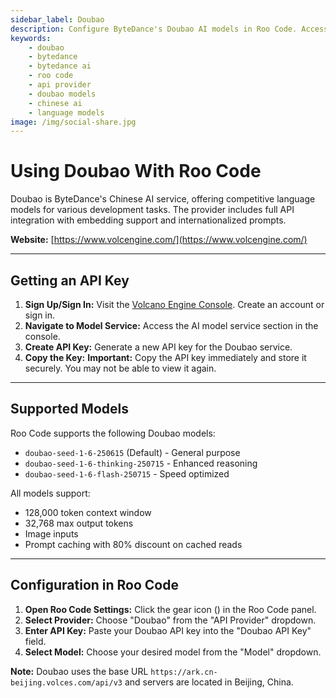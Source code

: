 ```yaml
---
sidebar_label: Doubao
description: Configure ByteDance's Doubao AI models in Roo Code. Access competitive language models with full integration and internationalized support.
keywords:
    - doubao
    - bytedance
    - bytedance ai
    - roo code
    - api provider
    - doubao models
    - chinese ai
    - language models
image: /img/social-share.jpg
---
```


# Using Doubao With Roo Code

Doubao is ByteDance's Chinese AI service, offering competitive language models for various development tasks. The provider includes full API integration with embedding support and internationalized prompts.

**Website:** [https://www.volcengine.com/](https://www.volcengine.com/)

---

## Getting an API Key

1. **Sign Up/Sign In:** Visit the [Volcano Engine Console](https://console.volcengine.com/). Create an account or sign in.
2. **Navigate to Model Service:** Access the AI model service section in the console.
3. **Create API Key:** Generate a new API key for the Doubao service.
4. **Copy the Key:** **Important:** Copy the API key immediately and store it securely. You may not be able to view it again.

---

## Supported Models

Roo Code supports the following Doubao models:

- `doubao-seed-1-6-250615` (Default) - General purpose
- `doubao-seed-1-6-thinking-250715` - Enhanced reasoning
- `doubao-seed-1-6-flash-250715` - Speed optimized

All models support:

- 128,000 token context window
- 32,768 max output tokens
- Image inputs
- Prompt caching with 80% discount on cached reads

---

## Configuration in Roo Code

1. **Open Roo Code Settings:** Click the gear icon (<Codicon name="gear" />) in the Roo Code panel.
2. **Select Provider:** Choose "Doubao" from the "API Provider" dropdown.
3. **Enter API Key:** Paste your Doubao API key into the "Doubao API Key" field.
4. **Select Model:** Choose your desired model from the "Model" dropdown.

**Note:** Doubao uses the base URL `https://ark.cn-beijing.volces.com/api/v3` and servers are located in Beijing, China.
